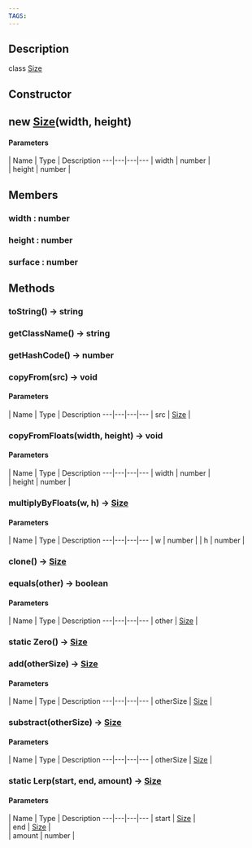 ```yaml
---
TAGS:
---
```

## Description

class [Size](/classes/2.5/Size)



## Constructor

## new [Size](/classes/2.5/Size)(width, height)



#### Parameters
 | Name | Type | Description
---|---|---|---
 | width | number |  
 | height | number |  
## Members

### width : number



### height : number



### surface : number



## Methods

### toString() &rarr; string


### getClassName() &rarr; string


### getHashCode() &rarr; number


### copyFrom(src) &rarr; void



#### Parameters
 | Name | Type | Description
---|---|---|---
 | src | [Size](/classes/2.5/Size) |  

### copyFromFloats(width, height) &rarr; void



#### Parameters
 | Name | Type | Description
---|---|---|---
 | width | number |  
 | height | number |  
### multiplyByFloats(w, h) &rarr; [Size](/classes/2.5/Size)



#### Parameters
 | Name | Type | Description
---|---|---|---
 | w | number | 
 | h | number | 
### clone() &rarr; [Size](/classes/2.5/Size)


### equals(other) &rarr; boolean



#### Parameters
 | Name | Type | Description
---|---|---|---
 | other | [Size](/classes/2.5/Size) |  

### static Zero() &rarr; [Size](/classes/2.5/Size)


### add(otherSize) &rarr; [Size](/classes/2.5/Size)



#### Parameters
 | Name | Type | Description
---|---|---|---
 | otherSize | [Size](/classes/2.5/Size) |  

### substract(otherSize) &rarr; [Size](/classes/2.5/Size)



#### Parameters
 | Name | Type | Description
---|---|---|---
 | otherSize | [Size](/classes/2.5/Size) |  

### static Lerp(start, end, amount) &rarr; [Size](/classes/2.5/Size)



#### Parameters
 | Name | Type | Description
---|---|---|---
 | start | [Size](/classes/2.5/Size) |  
 | end | [Size](/classes/2.5/Size) |  
 | amount | number |  
